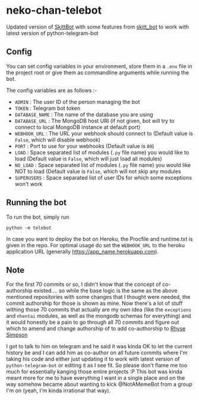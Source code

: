 # neko-chan-telebot

Updated version of [SkittBot](https://github.com/skittles9823/SkittBot) with some features from 
[skitt_bot](https://github.com/skittles9823/skitt_bot) to work with latest version of python-telegram-bot

## Config

You can set config variables in your environment, store them in a `.env` file in the project root or give them as
commandline arguments while running the bot.

The config variables are as follows :-
- `ADMIN` : The user ID of the person managing the bot
- `TOKEN` : Telegram bot token
- `DATABASE_NAME` : The name of the database you are using
- `DATABASE_URL` : The MongoDB host URI (if not given, bot will try to connect to local MongoDB instance at default port)
- `WEBHOOK_URL` : The URL your webhook should connect to (Default value is `False`, which will disable webhook)
- `PORT` : Port to use for your webhooks (Default value is `80`)
- `LOAD` : Space separated list of modules (`.py` file name) you would like to load (Default value is `False`, which will just load all modules)
- `NO_LOAD` : Space separated list of modules (`.py` file name) you would like NOT to load (Default value is `False`, which will not skip any modules
- `SUPERUSERS` : Space separated list of user IDs for which some exceptions won't work

## Running the bot

To run the bot, simply run
```shell script
python -m telebot
```

In case you want to deploy the bot on Heroku, the Procfile and runtime.txt is given in the repo. For optimal usage do
set the `WEBHOOK_URL` to the heroku application URL (generally https://app_name.herokuapp.com).

## Note

For the first 70 commits or so, I didn't know that the concept of co-authorship existed.... so while the base logic is 
the same as the above mentioned repositories with some changes that I thought were needed, the commit authorship for 
those is shown as mine. Now there's a lot of stuff withing those 70 commits that actually are my own idea (like the 
`exceptions` and `nhentai` modules, as well as the mongodb schemas for everything) and it would honestly be a pain to go 
through all 70 commits and figure out which to amend and change authorship of to add co-authorship to 
[Rhyse Simpson](https://github.com/skittles9823)

I got to talk to him on telegram and he said it was kinda OK to let the current history be and I can add him as 
co-author on all future commits where I'm taking his code and either just updating it to work with latest version of 
`python-telegram-bot` or editing it as I see fit. So please don't flame me too much for essentially kanging those 
entire projects :P This bot was kinda meant more for me to have everything I want in a single place and on the way 
somehow became about wanting to kick @NotAMemeBot from a group I'm on (yeah, I'm kinda irrational that way).
